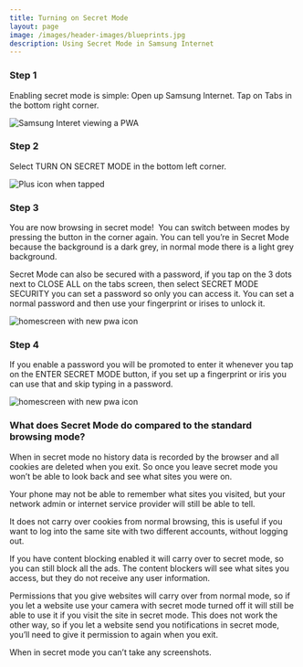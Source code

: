 ```yaml
---
title: Turning on Secret Mode
layout: page
image: /images/header-images/blueprints.jpg
description: Using Secret Mode in Samsung Internet
---
```


### Step 1

Enabling secret mode is simple:
Open up Samsung Internet.
Tap on Tabs in the bottom right corner.

![Samsung Interet viewing a PWA](/images/docs/secret-mode-1.png)


### Step 2

Select TURN ON SECRET MODE in the bottom left corner.

![Plus icon when tapped](/images/docs/secret-mode-2.png)


### Step 3


You are now browsing in secret mode! 
You can switch between modes  by pressing the button in the corner again. You can tell you’re in Secret Mode because the background is a dark grey, in normal mode there is a light grey background.

Secret Mode can also be secured with a password, if you tap on the 3 dots next to CLOSE ALL on the tabs screen, then select SECRET MODE SECURITY you can set a password so only you can access it. You can set a normal password and then use your fingerprint or irises to unlock it.

![homescreen with new pwa icon](/images/docs/secret-mode-3.png)

### Step 4

If you enable a password you will be promoted to enter it whenever you tap on the ENTER SECRET MODE button, if you set up a fingerprint or iris you can use that and skip typing in a password.

![homescreen with new pwa icon](/images/docs/secret-mode-4.png)

### What does Secret Mode do compared to the standard browsing mode?
When in secret mode no history data is recorded by the browser and all cookies are deleted when you exit. So once you leave secret mode you won’t be able to look back and see what sites you were on.

Your phone may not be able to remember what sites you visited, but your network admin or internet service provider will still be able to tell. 

It does not carry over cookies from normal browsing, this is useful if you want to log into the same site with two different accounts, without logging out.

If you have content blocking enabled it will carry over to secret mode, so you can still block all the ads. The content blockers will see what sites you access, but they do not receive any user information.

Permissions that you give websites will carry over from normal mode, so if you let a website use your camera with secret mode turned off it will still be able to use it if you visit the site in secret mode. This does not work the other way, so if you let a website send you notifications in secret mode, you’ll need to give it permission to again when you exit.

When in secret mode you can’t take any screenshots.
